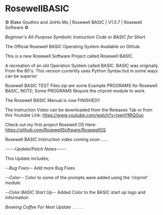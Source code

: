 # RosewellBASIC

© Blake Gouthro and JinHo Mo | Rosewell BASIC | V1.5.7 | Rosewell Software ©

*Beginner's All-Purpose Symbolic Instruction Code or BASIC for Short*

The Official Rosewell BASIC Operating System Available on Github.

This is a new Rosewell Software Project called Rosewell BASIC.

A recreation of an old Operation System called BASIC.
BASIC was originally From the 80's.
This version currently uses Python Syntax but in some ways can be superior

Rosewell BASIC TEST Files.zip are some Example PROGRAMS for Rosewell BASIC, NOTE; Some PROGRAMS Require the clrprint module to work.

The Rosewell BASIC Manual is now FINISHED!!

The Instruction Video can be downloaded from the Releases Tab or from this Youtube Link:
https://www.youtube.com/watch?v=tsenYMIQ0uo

Check out my first project Rosewell OS Here:
https://github.com/RosewellSoftware/RosewellOS

Rosewell BASIC Instruction video coming soon ......

-----*Update/Patch Notes*-----

This Update includes;

--*Bug Fixes*-- Add more Bug Fixes

--*Color*-- Color to some of the prompts were added using the 'clrprint' module

--*Color BASIC Start Up*-- Added Color to the BASIC start up logo and information

*Brewing Coffee For Next Update . . . . .*
